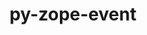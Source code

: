 ---
title: "py-zope-event"
layout: cache
categories: [package, develop]
meta: {"versions": ["4.6"], "compilers": ["gcc@=11.1.0", "gcc@=11.4.0", "gcc@=9.4.0", "oneapi@=2023.2.0", "oneapi@=2023.2.1"], "oss": ["ubuntu20.04"], "platforms": ["linux"], "targets": ["aarch64", "neoverse_v1", "ppc64le", "x86_64_v3"], "stacks": ["data-vis-sdk", "e4s", "e4s-arm", "e4s-neoverse_v1", "e4s-oneapi", "e4s-power", "root"], "num_specs": 121, "num_specs_by_stack": {"root": 121, "e4s-arm": 20, "e4s-neoverse_v1": 13, "e4s-power": 23, "data-vis-sdk": 14, "e4s": 29, "e4s-oneapi": 22}}
spec_details: [{"hash": "hbtap5wfqxaqo42xzlgaay5ybltiuhte", "compiler": "gcc@=11.4.0", "versions": ["4.6"], "os": "ubuntu20.04", "platform": "linux", "target": "aarch64", "variants": ["build_system=python_pip"], "stacks": ["root", "e4s-arm"], "size": "-", "tarball": "https://binaries.spack.io/develop/build_cache/linux-ubuntu20.04-aarch64/gcc-11.4.0/py-zope-event-4.6/linux-ubuntu20.04-aarch64-gcc-11.4.0-py-zope-event-4.6-hbtap5wfqxaqo42xzlgaay5ybltiuhte.spack"}, {"hash": "4dfb54iegw4njc3mbciaxos2h56vhtfq", "compiler": "gcc@=11.4.0", "versions": ["4.6"], "os": "ubuntu20.04", "platform": "linux", "target": "aarch64", "variants": ["build_system=python_pip"], "stacks": ["root", "e4s-arm"], "size": "-", "tarball": "https://binaries.spack.io/develop/build_cache/linux-ubuntu20.04-aarch64/gcc-11.4.0/py-zope-event-4.6/linux-ubuntu20.04-aarch64-gcc-11.4.0-py-zope-event-4.6-4dfb54iegw4njc3mbciaxos2h56vhtfq.spack"}, {"hash": "wjuo5vks67ztaov6b4nrjrv6rttrsz5l", "compiler": "gcc@=11.4.0", "versions": ["4.6"], "os": "ubuntu20.04", "platform": "linux", "target": "aarch64", "variants": ["build_system=python_pip"], "stacks": ["root", "e4s-arm"], "size": "-", "tarball": "https://binaries.spack.io/develop/build_cache/linux-ubuntu20.04-aarch64/gcc-11.4.0/py-zope-event-4.6/linux-ubuntu20.04-aarch64-gcc-11.4.0-py-zope-event-4.6-wjuo5vks67ztaov6b4nrjrv6rttrsz5l.spack"}, {"hash": "23rckrize7yu2nb73pr2a4aq2lez3pyn", "compiler": "gcc@=11.4.0", "versions": ["4.6"], "os": "ubuntu20.04", "platform": "linux", "target": "aarch64", "variants": ["build_system=python_pip"], "stacks": ["root", "e4s-arm"], "size": "-", "tarball": "https://binaries.spack.io/develop/build_cache/linux-ubuntu20.04-aarch64/gcc-11.4.0/py-zope-event-4.6/linux-ubuntu20.04-aarch64-gcc-11.4.0-py-zope-event-4.6-23rckrize7yu2nb73pr2a4aq2lez3pyn.spack"}, {"hash": "463yaid3gq2qd2nfvzysrkpq6lmejpqw", "compiler": "gcc@=11.4.0", "versions": ["4.6"], "os": "ubuntu20.04", "platform": "linux", "target": "aarch64", "variants": ["build_system=python_pip"], "stacks": ["root", "e4s-arm"], "size": "-", "tarball": "https://binaries.spack.io/develop/build_cache/linux-ubuntu20.04-aarch64/gcc-11.4.0/py-zope-event-4.6/linux-ubuntu20.04-aarch64-gcc-11.4.0-py-zope-event-4.6-463yaid3gq2qd2nfvzysrkpq6lmejpqw.spack"}, {"hash": "4vder5xwpcvwt2l5wleayjmahrqrcj7d", "compiler": "gcc@=11.4.0", "versions": ["4.6"], "os": "ubuntu20.04", "platform": "linux", "target": "aarch64", "variants": ["build_system=python_pip"], "stacks": ["root", "e4s-arm"], "size": "-", "tarball": "https://binaries.spack.io/develop/build_cache/linux-ubuntu20.04-aarch64/gcc-11.4.0/py-zope-event-4.6/linux-ubuntu20.04-aarch64-gcc-11.4.0-py-zope-event-4.6-4vder5xwpcvwt2l5wleayjmahrqrcj7d.spack"}, {"hash": "v2r6wabrl3hfvdx644xhlmqu4rwbpsxf", "compiler": "gcc@=11.4.0", "versions": ["4.6"], "os": "ubuntu20.04", "platform": "linux", "target": "aarch64", "variants": ["build_system=python_pip"], "stacks": ["root", "e4s-arm"], "size": "-", "tarball": "https://binaries.spack.io/develop/build_cache/linux-ubuntu20.04-aarch64/gcc-11.4.0/py-zope-event-4.6/linux-ubuntu20.04-aarch64-gcc-11.4.0-py-zope-event-4.6-v2r6wabrl3hfvdx644xhlmqu4rwbpsxf.spack"}, {"hash": "fs7zemm4m7vzl55xfvhrg3lqgtqaw3ji", "compiler": "gcc@=11.4.0", "versions": ["4.6"], "os": "ubuntu20.04", "platform": "linux", "target": "aarch64", "variants": ["build_system=python_pip"], "stacks": ["root", "e4s-arm"], "size": "-", "tarball": "https://binaries.spack.io/develop/build_cache/linux-ubuntu20.04-aarch64/gcc-11.4.0/py-zope-event-4.6/linux-ubuntu20.04-aarch64-gcc-11.4.0-py-zope-event-4.6-fs7zemm4m7vzl55xfvhrg3lqgtqaw3ji.spack"}, {"hash": "wwylyua43tmllbqnivppq7bpfj2bnr7v", "compiler": "gcc@=11.4.0", "versions": ["4.6"], "os": "ubuntu20.04", "platform": "linux", "target": "aarch64", "variants": ["build_system=python_pip"], "stacks": ["root", "e4s-arm"], "size": "-", "tarball": "https://binaries.spack.io/develop/build_cache/linux-ubuntu20.04-aarch64/gcc-11.4.0/py-zope-event-4.6/linux-ubuntu20.04-aarch64-gcc-11.4.0-py-zope-event-4.6-wwylyua43tmllbqnivppq7bpfj2bnr7v.spack"}, {"hash": "dznveoe6jlnryks6csi5w7g6t3hfsmg3", "compiler": "gcc@=11.4.0", "versions": ["4.6"], "os": "ubuntu20.04", "platform": "linux", "target": "aarch64", "variants": ["build_system=python_pip"], "stacks": ["root", "e4s-arm"], "size": "-", "tarball": "https://binaries.spack.io/develop/build_cache/linux-ubuntu20.04-aarch64/gcc-11.4.0/py-zope-event-4.6/linux-ubuntu20.04-aarch64-gcc-11.4.0-py-zope-event-4.6-dznveoe6jlnryks6csi5w7g6t3hfsmg3.spack"}, {"hash": "6dvhg675i3qgmjinql4e7ecqu7zyxkyr", "compiler": "gcc@=11.4.0", "versions": ["4.6"], "os": "ubuntu20.04", "platform": "linux", "target": "aarch64", "variants": ["build_system=python_pip"], "stacks": ["root", "e4s-arm"], "size": "-", "tarball": "https://binaries.spack.io/develop/build_cache/linux-ubuntu20.04-aarch64/gcc-11.4.0/py-zope-event-4.6/linux-ubuntu20.04-aarch64-gcc-11.4.0-py-zope-event-4.6-6dvhg675i3qgmjinql4e7ecqu7zyxkyr.spack"}, {"hash": "bwxgxe7tcmzueb6idojslyp2x2xybz6k", "compiler": "gcc@=11.4.0", "versions": ["4.6"], "os": "ubuntu20.04", "platform": "linux", "target": "aarch64", "variants": ["build_system=python_pip"], "stacks": ["root", "e4s-arm"], "size": "-", "tarball": "https://binaries.spack.io/develop/build_cache/linux-ubuntu20.04-aarch64/gcc-11.4.0/py-zope-event-4.6/linux-ubuntu20.04-aarch64-gcc-11.4.0-py-zope-event-4.6-bwxgxe7tcmzueb6idojslyp2x2xybz6k.spack"}, {"hash": "rkpvksmrrebh6jzk45femkgys2kxnztg", "compiler": "gcc@=11.4.0", "versions": ["4.6"], "os": "ubuntu20.04", "platform": "linux", "target": "aarch64", "variants": ["build_system=python_pip"], "stacks": ["root", "e4s-arm"], "size": "-", "tarball": "https://binaries.spack.io/develop/build_cache/linux-ubuntu20.04-aarch64/gcc-11.4.0/py-zope-event-4.6/linux-ubuntu20.04-aarch64-gcc-11.4.0-py-zope-event-4.6-rkpvksmrrebh6jzk45femkgys2kxnztg.spack"}, {"hash": "zohna2fwdc4v34cq7v53q7i52hhueq52", "compiler": "gcc@=11.4.0", "versions": ["4.6"], "os": "ubuntu20.04", "platform": "linux", "target": "aarch64", "variants": ["build_system=python_pip"], "stacks": ["root", "e4s-arm"], "size": "-", "tarball": "https://binaries.spack.io/develop/build_cache/linux-ubuntu20.04-aarch64/gcc-11.4.0/py-zope-event-4.6/linux-ubuntu20.04-aarch64-gcc-11.4.0-py-zope-event-4.6-zohna2fwdc4v34cq7v53q7i52hhueq52.spack"}, {"hash": "svioi3kk5slp2kvndu53hobfwdocl5km", "compiler": "gcc@=11.4.0", "versions": ["4.6"], "os": "ubuntu20.04", "platform": "linux", "target": "aarch64", "variants": ["build_system=python_pip"], "stacks": ["root", "e4s-arm"], "size": "-", "tarball": "https://binaries.spack.io/develop/build_cache/linux-ubuntu20.04-aarch64/gcc-11.4.0/py-zope-event-4.6/linux-ubuntu20.04-aarch64-gcc-11.4.0-py-zope-event-4.6-svioi3kk5slp2kvndu53hobfwdocl5km.spack"}, {"hash": "czfwum33jhr4rx4i4r7nmwfxgsqszyph", "compiler": "gcc@=11.4.0", "versions": ["4.6"], "os": "ubuntu20.04", "platform": "linux", "target": "aarch64", "variants": ["build_system=python_pip"], "stacks": ["root", "e4s-arm"], "size": "-", "tarball": "https://binaries.spack.io/develop/build_cache/linux-ubuntu20.04-aarch64/gcc-11.4.0/py-zope-event-4.6/linux-ubuntu20.04-aarch64-gcc-11.4.0-py-zope-event-4.6-czfwum33jhr4rx4i4r7nmwfxgsqszyph.spack"}, {"hash": "uffpnli2ars6zotx7pucizcg3y5j5rtp", "compiler": "gcc@=11.4.0", "versions": ["4.6"], "os": "ubuntu20.04", "platform": "linux", "target": "aarch64", "variants": ["build_system=python_pip"], "stacks": ["root", "e4s-arm"], "size": "-", "tarball": "https://binaries.spack.io/develop/build_cache/linux-ubuntu20.04-aarch64/gcc-11.4.0/py-zope-event-4.6/linux-ubuntu20.04-aarch64-gcc-11.4.0-py-zope-event-4.6-uffpnli2ars6zotx7pucizcg3y5j5rtp.spack"}, {"hash": "q3nkg7umbyfwvjzg7x45xmtru4u2665b", "compiler": "gcc@=11.4.0", "versions": ["4.6"], "os": "ubuntu20.04", "platform": "linux", "target": "aarch64", "variants": ["build_system=python_pip"], "stacks": ["root", "e4s-arm"], "size": "-", "tarball": "https://binaries.spack.io/develop/build_cache/linux-ubuntu20.04-aarch64/gcc-11.4.0/py-zope-event-4.6/linux-ubuntu20.04-aarch64-gcc-11.4.0-py-zope-event-4.6-q3nkg7umbyfwvjzg7x45xmtru4u2665b.spack"}, {"hash": "lj4e524tgjb5s4gb4lafrpbqa3gdrbug", "compiler": "gcc@=11.4.0", "versions": ["4.6"], "os": "ubuntu20.04", "platform": "linux", "target": "aarch64", "variants": ["build_system=python_pip"], "stacks": ["root", "e4s-arm"], "size": "-", "tarball": "https://binaries.spack.io/develop/build_cache/linux-ubuntu20.04-aarch64/gcc-11.4.0/py-zope-event-4.6/linux-ubuntu20.04-aarch64-gcc-11.4.0-py-zope-event-4.6-lj4e524tgjb5s4gb4lafrpbqa3gdrbug.spack"}, {"hash": "5kjgkhtfpvybpmlbvosfybmdgysll7h6", "compiler": "gcc@=11.4.0", "versions": ["4.6"], "os": "ubuntu20.04", "platform": "linux", "target": "aarch64", "variants": ["build_system=python_pip"], "stacks": ["root", "e4s-arm"], "size": "-", "tarball": "https://binaries.spack.io/develop/build_cache/linux-ubuntu20.04-aarch64/gcc-11.4.0/py-zope-event-4.6/linux-ubuntu20.04-aarch64-gcc-11.4.0-py-zope-event-4.6-5kjgkhtfpvybpmlbvosfybmdgysll7h6.spack"}, {"hash": "fdwfllkwmfvm7kp2mzhdqiac5rjwmcie", "compiler": "gcc@=11.4.0", "versions": ["4.6"], "os": "ubuntu20.04", "platform": "linux", "target": "neoverse_v1", "variants": ["build_system=python_pip"], "stacks": ["e4s-neoverse_v1", "root"], "size": "-", "tarball": "https://binaries.spack.io/develop/build_cache/linux-ubuntu20.04-neoverse_v1/gcc-11.4.0/py-zope-event-4.6/linux-ubuntu20.04-neoverse_v1-gcc-11.4.0-py-zope-event-4.6-fdwfllkwmfvm7kp2mzhdqiac5rjwmcie.spack"}, {"hash": "3nkcnp6d5i65nxi4qicr2ttaovmriixc", "compiler": "gcc@=11.4.0", "versions": ["4.6"], "os": "ubuntu20.04", "platform": "linux", "target": "neoverse_v1", "variants": ["build_system=python_pip"], "stacks": ["e4s-neoverse_v1", "root"], "size": "-", "tarball": "https://binaries.spack.io/develop/build_cache/linux-ubuntu20.04-neoverse_v1/gcc-11.4.0/py-zope-event-4.6/linux-ubuntu20.04-neoverse_v1-gcc-11.4.0-py-zope-event-4.6-3nkcnp6d5i65nxi4qicr2ttaovmriixc.spack"}, {"hash": "zepv3yamz47xr55yr7gzqhses3btu5wh", "compiler": "gcc@=11.4.0", "versions": ["4.6"], "os": "ubuntu20.04", "platform": "linux", "target": "neoverse_v1", "variants": ["build_system=python_pip"], "stacks": ["e4s-neoverse_v1", "root"], "size": "-", "tarball": "https://binaries.spack.io/develop/build_cache/linux-ubuntu20.04-neoverse_v1/gcc-11.4.0/py-zope-event-4.6/linux-ubuntu20.04-neoverse_v1-gcc-11.4.0-py-zope-event-4.6-zepv3yamz47xr55yr7gzqhses3btu5wh.spack"}, {"hash": "urh7a2yaera4fllt7hqqfzn6h7bcy63h", "compiler": "gcc@=11.4.0", "versions": ["4.6"], "os": "ubuntu20.04", "platform": "linux", "target": "neoverse_v1", "variants": ["build_system=python_pip"], "stacks": ["e4s-neoverse_v1", "root"], "size": "-", "tarball": "https://binaries.spack.io/develop/build_cache/linux-ubuntu20.04-neoverse_v1/gcc-11.4.0/py-zope-event-4.6/linux-ubuntu20.04-neoverse_v1-gcc-11.4.0-py-zope-event-4.6-urh7a2yaera4fllt7hqqfzn6h7bcy63h.spack"}, {"hash": "45sjmohuhgpkgjymp4x5obbckhnacvzo", "compiler": "gcc@=11.4.0", "versions": ["4.6"], "os": "ubuntu20.04", "platform": "linux", "target": "neoverse_v1", "variants": ["build_system=python_pip"], "stacks": ["e4s-neoverse_v1", "root"], "size": "-", "tarball": "https://binaries.spack.io/develop/build_cache/linux-ubuntu20.04-neoverse_v1/gcc-11.4.0/py-zope-event-4.6/linux-ubuntu20.04-neoverse_v1-gcc-11.4.0-py-zope-event-4.6-45sjmohuhgpkgjymp4x5obbckhnacvzo.spack"}, {"hash": "luj4wds3wdi5xg7mb5lezebn5l7xgw7x", "compiler": "gcc@=11.4.0", "versions": ["4.6"], "os": "ubuntu20.04", "platform": "linux", "target": "neoverse_v1", "variants": ["build_system=python_pip"], "stacks": ["e4s-neoverse_v1", "root"], "size": "-", "tarball": "https://binaries.spack.io/develop/build_cache/linux-ubuntu20.04-neoverse_v1/gcc-11.4.0/py-zope-event-4.6/linux-ubuntu20.04-neoverse_v1-gcc-11.4.0-py-zope-event-4.6-luj4wds3wdi5xg7mb5lezebn5l7xgw7x.spack"}, {"hash": "wrytyxj6jb4m7iqjhrx2wddpxjo225ph", "compiler": "gcc@=11.4.0", "versions": ["4.6"], "os": "ubuntu20.04", "platform": "linux", "target": "neoverse_v1", "variants": ["build_system=python_pip"], "stacks": ["e4s-neoverse_v1", "root"], "size": "-", "tarball": "https://binaries.spack.io/develop/build_cache/linux-ubuntu20.04-neoverse_v1/gcc-11.4.0/py-zope-event-4.6/linux-ubuntu20.04-neoverse_v1-gcc-11.4.0-py-zope-event-4.6-wrytyxj6jb4m7iqjhrx2wddpxjo225ph.spack"}, {"hash": "epdf62qpmaxhp2eause3ddk7g2vjr2uo", "compiler": "gcc@=11.4.0", "versions": ["4.6"], "os": "ubuntu20.04", "platform": "linux", "target": "neoverse_v1", "variants": ["build_system=python_pip"], "stacks": ["e4s-neoverse_v1", "root"], "size": "-", "tarball": "https://binaries.spack.io/develop/build_cache/linux-ubuntu20.04-neoverse_v1/gcc-11.4.0/py-zope-event-4.6/linux-ubuntu20.04-neoverse_v1-gcc-11.4.0-py-zope-event-4.6-epdf62qpmaxhp2eause3ddk7g2vjr2uo.spack"}, {"hash": "fpiy6lfdwbfpyq4vsoddmkfqi2jdkj76", "compiler": "gcc@=11.4.0", "versions": ["4.6"], "os": "ubuntu20.04", "platform": "linux", "target": "neoverse_v1", "variants": ["build_system=python_pip"], "stacks": ["e4s-neoverse_v1", "root"], "size": "-", "tarball": "https://binaries.spack.io/develop/build_cache/linux-ubuntu20.04-neoverse_v1/gcc-11.4.0/py-zope-event-4.6/linux-ubuntu20.04-neoverse_v1-gcc-11.4.0-py-zope-event-4.6-fpiy6lfdwbfpyq4vsoddmkfqi2jdkj76.spack"}, {"hash": "yytevtcs3iszv4wwiyz45q4l33puz7g7", "compiler": "gcc@=11.4.0", "versions": ["4.6"], "os": "ubuntu20.04", "platform": "linux", "target": "neoverse_v1", "variants": ["build_system=python_pip"], "stacks": ["e4s-neoverse_v1", "root"], "size": "-", "tarball": "https://binaries.spack.io/develop/build_cache/linux-ubuntu20.04-neoverse_v1/gcc-11.4.0/py-zope-event-4.6/linux-ubuntu20.04-neoverse_v1-gcc-11.4.0-py-zope-event-4.6-yytevtcs3iszv4wwiyz45q4l33puz7g7.spack"}, {"hash": "75zma27ywlyxg5m6pymt6fp466iza7ht", "compiler": "gcc@=11.4.0", "versions": ["4.6"], "os": "ubuntu20.04", "platform": "linux", "target": "neoverse_v1", "variants": ["build_system=python_pip"], "stacks": ["e4s-neoverse_v1", "root"], "size": "-", "tarball": "https://binaries.spack.io/develop/build_cache/linux-ubuntu20.04-neoverse_v1/gcc-11.4.0/py-zope-event-4.6/linux-ubuntu20.04-neoverse_v1-gcc-11.4.0-py-zope-event-4.6-75zma27ywlyxg5m6pymt6fp466iza7ht.spack"}, {"hash": "vbcj7rgh57eas526xzk56jz57bpigf5k", "compiler": "gcc@=11.4.0", "versions": ["4.6"], "os": "ubuntu20.04", "platform": "linux", "target": "neoverse_v1", "variants": ["build_system=python_pip"], "stacks": ["e4s-neoverse_v1", "root"], "size": "-", "tarball": "https://binaries.spack.io/develop/build_cache/linux-ubuntu20.04-neoverse_v1/gcc-11.4.0/py-zope-event-4.6/linux-ubuntu20.04-neoverse_v1-gcc-11.4.0-py-zope-event-4.6-vbcj7rgh57eas526xzk56jz57bpigf5k.spack"}, {"hash": "bpxcprggyy2yxn7dl3w45gcsjsuzduik", "compiler": "gcc@=11.4.0", "versions": ["4.6"], "os": "ubuntu20.04", "platform": "linux", "target": "neoverse_v1", "variants": ["build_system=python_pip"], "stacks": ["e4s-neoverse_v1", "root"], "size": "-", "tarball": "https://binaries.spack.io/develop/build_cache/linux-ubuntu20.04-neoverse_v1/gcc-11.4.0/py-zope-event-4.6/linux-ubuntu20.04-neoverse_v1-gcc-11.4.0-py-zope-event-4.6-bpxcprggyy2yxn7dl3w45gcsjsuzduik.spack"}, {"hash": "6pcvtkrbbdge4f4ihmiqmqhooqp6q6qr", "compiler": "gcc@=9.4.0", "versions": ["4.6"], "os": "ubuntu20.04", "platform": "linux", "target": "ppc64le", "variants": ["build_system=python_pip"], "stacks": ["e4s-power", "root"], "size": "-", "tarball": "https://binaries.spack.io/develop/build_cache/linux-ubuntu20.04-ppc64le/gcc-9.4.0/py-zope-event-4.6/linux-ubuntu20.04-ppc64le-gcc-9.4.0-py-zope-event-4.6-6pcvtkrbbdge4f4ihmiqmqhooqp6q6qr.spack"}, {"hash": "ym2k72vvh2rzyw4luproa37ajialsng4", "compiler": "gcc@=9.4.0", "versions": ["4.6"], "os": "ubuntu20.04", "platform": "linux", "target": "ppc64le", "variants": ["build_system=python_pip"], "stacks": ["e4s-power", "root"], "size": "-", "tarball": "https://binaries.spack.io/develop/build_cache/linux-ubuntu20.04-ppc64le/gcc-9.4.0/py-zope-event-4.6/linux-ubuntu20.04-ppc64le-gcc-9.4.0-py-zope-event-4.6-ym2k72vvh2rzyw4luproa37ajialsng4.spack"}, {"hash": "ymutjwnrmifryajoah26ht2dqdtbhwax", "compiler": "gcc@=9.4.0", "versions": ["4.6"], "os": "ubuntu20.04", "platform": "linux", "target": "ppc64le", "variants": ["build_system=python_pip"], "stacks": ["e4s-power", "root"], "size": "-", "tarball": "https://binaries.spack.io/develop/build_cache/linux-ubuntu20.04-ppc64le/gcc-9.4.0/py-zope-event-4.6/linux-ubuntu20.04-ppc64le-gcc-9.4.0-py-zope-event-4.6-ymutjwnrmifryajoah26ht2dqdtbhwax.spack"}, {"hash": "gjjvducnbgwk5elnwmaxzyqp44j5ldfy", "compiler": "gcc@=9.4.0", "versions": ["4.6"], "os": "ubuntu20.04", "platform": "linux", "target": "ppc64le", "variants": ["build_system=python_pip"], "stacks": ["e4s-power", "root"], "size": "-", "tarball": "https://binaries.spack.io/develop/build_cache/linux-ubuntu20.04-ppc64le/gcc-9.4.0/py-zope-event-4.6/linux-ubuntu20.04-ppc64le-gcc-9.4.0-py-zope-event-4.6-gjjvducnbgwk5elnwmaxzyqp44j5ldfy.spack"}, {"hash": "w7ux22metlyipo6kgctxzsrspgs7qwgb", "compiler": "gcc@=9.4.0", "versions": ["4.6"], "os": "ubuntu20.04", "platform": "linux", "target": "ppc64le", "variants": ["build_system=python_pip"], "stacks": ["e4s-power", "root"], "size": "-", "tarball": "https://binaries.spack.io/develop/build_cache/linux-ubuntu20.04-ppc64le/gcc-9.4.0/py-zope-event-4.6/linux-ubuntu20.04-ppc64le-gcc-9.4.0-py-zope-event-4.6-w7ux22metlyipo6kgctxzsrspgs7qwgb.spack"}, {"hash": "5voqfp4gc3npirx54edzbxzcjzau7aqb", "compiler": "gcc@=9.4.0", "versions": ["4.6"], "os": "ubuntu20.04", "platform": "linux", "target": "ppc64le", "variants": ["build_system=python_pip"], "stacks": ["e4s-power", "root"], "size": "-", "tarball": "https://binaries.spack.io/develop/build_cache/linux-ubuntu20.04-ppc64le/gcc-9.4.0/py-zope-event-4.6/linux-ubuntu20.04-ppc64le-gcc-9.4.0-py-zope-event-4.6-5voqfp4gc3npirx54edzbxzcjzau7aqb.spack"}, {"hash": "t5wu3cjjridex4p7dfp5fmo2eikp3ft6", "compiler": "gcc@=9.4.0", "versions": ["4.6"], "os": "ubuntu20.04", "platform": "linux", "target": "ppc64le", "variants": ["build_system=python_pip"], "stacks": ["e4s-power", "root"], "size": "-", "tarball": "https://binaries.spack.io/develop/build_cache/linux-ubuntu20.04-ppc64le/gcc-9.4.0/py-zope-event-4.6/linux-ubuntu20.04-ppc64le-gcc-9.4.0-py-zope-event-4.6-t5wu3cjjridex4p7dfp5fmo2eikp3ft6.spack"}, {"hash": "tegocezxmnrhmt4b4wnsfwt6co6zhig2", "compiler": "gcc@=9.4.0", "versions": ["4.6"], "os": "ubuntu20.04", "platform": "linux", "target": "ppc64le", "variants": ["build_system=python_pip"], "stacks": ["e4s-power", "root"], "size": "-", "tarball": "https://binaries.spack.io/develop/build_cache/linux-ubuntu20.04-ppc64le/gcc-9.4.0/py-zope-event-4.6/linux-ubuntu20.04-ppc64le-gcc-9.4.0-py-zope-event-4.6-tegocezxmnrhmt4b4wnsfwt6co6zhig2.spack"}, {"hash": "x2ky3tmdhf46rynfma7szh7ismnzjmcy", "compiler": "gcc@=9.4.0", "versions": ["4.6"], "os": "ubuntu20.04", "platform": "linux", "target": "ppc64le", "variants": ["build_system=python_pip"], "stacks": ["e4s-power", "root"], "size": "-", "tarball": "https://binaries.spack.io/develop/build_cache/linux-ubuntu20.04-ppc64le/gcc-9.4.0/py-zope-event-4.6/linux-ubuntu20.04-ppc64le-gcc-9.4.0-py-zope-event-4.6-x2ky3tmdhf46rynfma7szh7ismnzjmcy.spack"}, {"hash": "o7qdgykizeriaaemxurcpgfdpigiikb5", "compiler": "gcc@=9.4.0", "versions": ["4.6"], "os": "ubuntu20.04", "platform": "linux", "target": "ppc64le", "variants": ["build_system=python_pip"], "stacks": ["e4s-power", "root"], "size": "-", "tarball": "https://binaries.spack.io/develop/build_cache/linux-ubuntu20.04-ppc64le/gcc-9.4.0/py-zope-event-4.6/linux-ubuntu20.04-ppc64le-gcc-9.4.0-py-zope-event-4.6-o7qdgykizeriaaemxurcpgfdpigiikb5.spack"}, {"hash": "gnboytae42nfycvgunoxvxux6kp56mbr", "compiler": "gcc@=9.4.0", "versions": ["4.6"], "os": "ubuntu20.04", "platform": "linux", "target": "ppc64le", "variants": ["build_system=python_pip"], "stacks": ["e4s-power", "root"], "size": "-", "tarball": "https://binaries.spack.io/develop/build_cache/linux-ubuntu20.04-ppc64le/gcc-9.4.0/py-zope-event-4.6/linux-ubuntu20.04-ppc64le-gcc-9.4.0-py-zope-event-4.6-gnboytae42nfycvgunoxvxux6kp56mbr.spack"}, {"hash": "7vhnodqm3ev63uwlzbmclke6cqmr3mgf", "compiler": "gcc@=9.4.0", "versions": ["4.6"], "os": "ubuntu20.04", "platform": "linux", "target": "ppc64le", "variants": ["build_system=python_pip"], "stacks": ["e4s-power", "root"], "size": "-", "tarball": "https://binaries.spack.io/develop/build_cache/linux-ubuntu20.04-ppc64le/gcc-9.4.0/py-zope-event-4.6/linux-ubuntu20.04-ppc64le-gcc-9.4.0-py-zope-event-4.6-7vhnodqm3ev63uwlzbmclke6cqmr3mgf.spack"}, {"hash": "jawnjdtq4qhxzduncx25ixue4mxdyva5", "compiler": "gcc@=9.4.0", "versions": ["4.6"], "os": "ubuntu20.04", "platform": "linux", "target": "ppc64le", "variants": ["build_system=python_pip"], "stacks": ["e4s-power", "root"], "size": "-", "tarball": "https://binaries.spack.io/develop/build_cache/linux-ubuntu20.04-ppc64le/gcc-9.4.0/py-zope-event-4.6/linux-ubuntu20.04-ppc64le-gcc-9.4.0-py-zope-event-4.6-jawnjdtq4qhxzduncx25ixue4mxdyva5.spack"}, {"hash": "xu3arsvwo6dbdygayxbty5hk3q2iwpwt", "compiler": "gcc@=9.4.0", "versions": ["4.6"], "os": "ubuntu20.04", "platform": "linux", "target": "ppc64le", "variants": ["build_system=python_pip"], "stacks": ["e4s-power", "root"], "size": "-", "tarball": "https://binaries.spack.io/develop/build_cache/linux-ubuntu20.04-ppc64le/gcc-9.4.0/py-zope-event-4.6/linux-ubuntu20.04-ppc64le-gcc-9.4.0-py-zope-event-4.6-xu3arsvwo6dbdygayxbty5hk3q2iwpwt.spack"}, {"hash": "z5iy7amnmifhfr5nr4dr3tjtn5gfcl4a", "compiler": "gcc@=9.4.0", "versions": ["4.6"], "os": "ubuntu20.04", "platform": "linux", "target": "ppc64le", "variants": ["build_system=python_pip"], "stacks": ["e4s-power", "root"], "size": "-", "tarball": "https://binaries.spack.io/develop/build_cache/linux-ubuntu20.04-ppc64le/gcc-9.4.0/py-zope-event-4.6/linux-ubuntu20.04-ppc64le-gcc-9.4.0-py-zope-event-4.6-z5iy7amnmifhfr5nr4dr3tjtn5gfcl4a.spack"}, {"hash": "idi6naob7brhafjmqmfrxx6vbi5soopy", "compiler": "gcc@=9.4.0", "versions": ["4.6"], "os": "ubuntu20.04", "platform": "linux", "target": "ppc64le", "variants": ["build_system=python_pip"], "stacks": ["e4s-power", "root"], "size": "-", "tarball": "https://binaries.spack.io/develop/build_cache/linux-ubuntu20.04-ppc64le/gcc-9.4.0/py-zope-event-4.6/linux-ubuntu20.04-ppc64le-gcc-9.4.0-py-zope-event-4.6-idi6naob7brhafjmqmfrxx6vbi5soopy.spack"}, {"hash": "g4jv6f5nglzzurlbr22rab3utroq7gyy", "compiler": "gcc@=9.4.0", "versions": ["4.6"], "os": "ubuntu20.04", "platform": "linux", "target": "ppc64le", "variants": ["build_system=python_pip"], "stacks": ["e4s-power", "root"], "size": "-", "tarball": "https://binaries.spack.io/develop/build_cache/linux-ubuntu20.04-ppc64le/gcc-9.4.0/py-zope-event-4.6/linux-ubuntu20.04-ppc64le-gcc-9.4.0-py-zope-event-4.6-g4jv6f5nglzzurlbr22rab3utroq7gyy.spack"}, {"hash": "cvvi6hyqji5v6o3yimwyknfnflx6myby", "compiler": "gcc@=9.4.0", "versions": ["4.6"], "os": "ubuntu20.04", "platform": "linux", "target": "ppc64le", "variants": ["build_system=python_pip"], "stacks": ["e4s-power", "root"], "size": "-", "tarball": "https://binaries.spack.io/develop/build_cache/linux-ubuntu20.04-ppc64le/gcc-9.4.0/py-zope-event-4.6/linux-ubuntu20.04-ppc64le-gcc-9.4.0-py-zope-event-4.6-cvvi6hyqji5v6o3yimwyknfnflx6myby.spack"}, {"hash": "i54m534lxhc6ly2jjgnnyolk6r52qysd", "compiler": "gcc@=9.4.0", "versions": ["4.6"], "os": "ubuntu20.04", "platform": "linux", "target": "ppc64le", "variants": ["build_system=python_pip"], "stacks": ["e4s-power", "root"], "size": "-", "tarball": "https://binaries.spack.io/develop/build_cache/linux-ubuntu20.04-ppc64le/gcc-9.4.0/py-zope-event-4.6/linux-ubuntu20.04-ppc64le-gcc-9.4.0-py-zope-event-4.6-i54m534lxhc6ly2jjgnnyolk6r52qysd.spack"}, {"hash": "rn2b6nneo3o33ngezwg36iyfjbnc7bqq", "compiler": "gcc@=9.4.0", "versions": ["4.6"], "os": "ubuntu20.04", "platform": "linux", "target": "ppc64le", "variants": ["build_system=python_pip"], "stacks": ["e4s-power", "root"], "size": "-", "tarball": "https://binaries.spack.io/develop/build_cache/linux-ubuntu20.04-ppc64le/gcc-9.4.0/py-zope-event-4.6/linux-ubuntu20.04-ppc64le-gcc-9.4.0-py-zope-event-4.6-rn2b6nneo3o33ngezwg36iyfjbnc7bqq.spack"}, {"hash": "klekgbhwlfmdpehwriufbgl2nv43lwxw", "compiler": "gcc@=9.4.0", "versions": ["4.6"], "os": "ubuntu20.04", "platform": "linux", "target": "ppc64le", "variants": ["build_system=python_pip"], "stacks": ["e4s-power", "root"], "size": "-", "tarball": "https://binaries.spack.io/develop/build_cache/linux-ubuntu20.04-ppc64le/gcc-9.4.0/py-zope-event-4.6/linux-ubuntu20.04-ppc64le-gcc-9.4.0-py-zope-event-4.6-klekgbhwlfmdpehwriufbgl2nv43lwxw.spack"}, {"hash": "pgrf57yinfqnhi3jy36yfvmhpff7yjqj", "compiler": "gcc@=9.4.0", "versions": ["4.6"], "os": "ubuntu20.04", "platform": "linux", "target": "ppc64le", "variants": ["build_system=python_pip"], "stacks": ["e4s-power", "root"], "size": "-", "tarball": "https://binaries.spack.io/develop/build_cache/linux-ubuntu20.04-ppc64le/gcc-9.4.0/py-zope-event-4.6/linux-ubuntu20.04-ppc64le-gcc-9.4.0-py-zope-event-4.6-pgrf57yinfqnhi3jy36yfvmhpff7yjqj.spack"}, {"hash": "ze2o3ymlj4f2ssxtyccduutbjnt3cz5g", "compiler": "gcc@=9.4.0", "versions": ["4.6"], "os": "ubuntu20.04", "platform": "linux", "target": "ppc64le", "variants": ["build_system=python_pip"], "stacks": ["e4s-power", "root"], "size": "-", "tarball": "https://binaries.spack.io/develop/build_cache/linux-ubuntu20.04-ppc64le/gcc-9.4.0/py-zope-event-4.6/linux-ubuntu20.04-ppc64le-gcc-9.4.0-py-zope-event-4.6-ze2o3ymlj4f2ssxtyccduutbjnt3cz5g.spack"}, {"hash": "ikoxgfkiu6rxmoaqqqmex5s3ar3tyqir", "compiler": "gcc@=11.1.0", "versions": ["4.6"], "os": "ubuntu20.04", "platform": "linux", "target": "x86_64_v3", "variants": ["build_system=python_pip"], "stacks": ["data-vis-sdk", "root"], "size": "-", "tarball": "https://binaries.spack.io/develop/build_cache/linux-ubuntu20.04-x86_64_v3/gcc-11.1.0/py-zope-event-4.6/linux-ubuntu20.04-x86_64_v3-gcc-11.1.0-py-zope-event-4.6-ikoxgfkiu6rxmoaqqqmex5s3ar3tyqir.spack"}, {"hash": "ffuud5vigpnwpsib6m57sosr2nmnpt5h", "compiler": "gcc@=11.1.0", "versions": ["4.6"], "os": "ubuntu20.04", "platform": "linux", "target": "x86_64_v3", "variants": ["build_system=python_pip"], "stacks": ["data-vis-sdk", "root"], "size": "-", "tarball": "https://binaries.spack.io/develop/build_cache/linux-ubuntu20.04-x86_64_v3/gcc-11.1.0/py-zope-event-4.6/linux-ubuntu20.04-x86_64_v3-gcc-11.1.0-py-zope-event-4.6-ffuud5vigpnwpsib6m57sosr2nmnpt5h.spack"}, {"hash": "6b7pncgbmsvogm6c5s76d6frmojzbwub", "compiler": "gcc@=11.1.0", "versions": ["4.6"], "os": "ubuntu20.04", "platform": "linux", "target": "x86_64_v3", "variants": ["build_system=python_pip"], "stacks": ["data-vis-sdk", "root"], "size": "-", "tarball": "https://binaries.spack.io/develop/build_cache/linux-ubuntu20.04-x86_64_v3/gcc-11.1.0/py-zope-event-4.6/linux-ubuntu20.04-x86_64_v3-gcc-11.1.0-py-zope-event-4.6-6b7pncgbmsvogm6c5s76d6frmojzbwub.spack"}, {"hash": "qmbivvae2v6wcfht5fpouqv7mdk3yynb", "compiler": "gcc@=11.1.0", "versions": ["4.6"], "os": "ubuntu20.04", "platform": "linux", "target": "x86_64_v3", "variants": ["build_system=python_pip"], "stacks": ["data-vis-sdk", "root"], "size": "-", "tarball": "https://binaries.spack.io/develop/build_cache/linux-ubuntu20.04-x86_64_v3/gcc-11.1.0/py-zope-event-4.6/linux-ubuntu20.04-x86_64_v3-gcc-11.1.0-py-zope-event-4.6-qmbivvae2v6wcfht5fpouqv7mdk3yynb.spack"}, {"hash": "6fkxesd54as2t3hchnb3ro5fz6fdf74g", "compiler": "gcc@=11.1.0", "versions": ["4.6"], "os": "ubuntu20.04", "platform": "linux", "target": "x86_64_v3", "variants": ["build_system=python_pip"], "stacks": ["data-vis-sdk", "root"], "size": "-", "tarball": "https://binaries.spack.io/develop/build_cache/linux-ubuntu20.04-x86_64_v3/gcc-11.1.0/py-zope-event-4.6/linux-ubuntu20.04-x86_64_v3-gcc-11.1.0-py-zope-event-4.6-6fkxesd54as2t3hchnb3ro5fz6fdf74g.spack"}, {"hash": "7aczni77frxxbyhphyb4utupxavysbe5", "compiler": "gcc@=11.1.0", "versions": ["4.6"], "os": "ubuntu20.04", "platform": "linux", "target": "x86_64_v3", "variants": ["build_system=python_pip"], "stacks": ["data-vis-sdk", "root"], "size": "-", "tarball": "https://binaries.spack.io/develop/build_cache/linux-ubuntu20.04-x86_64_v3/gcc-11.1.0/py-zope-event-4.6/linux-ubuntu20.04-x86_64_v3-gcc-11.1.0-py-zope-event-4.6-7aczni77frxxbyhphyb4utupxavysbe5.spack"}, {"hash": "jxeavobj7yymyup5cxlrxn56syc6e7bs", "compiler": "gcc@=11.1.0", "versions": ["4.6"], "os": "ubuntu20.04", "platform": "linux", "target": "x86_64_v3", "variants": ["build_system=python_pip"], "stacks": ["data-vis-sdk", "root"], "size": "-", "tarball": "https://binaries.spack.io/develop/build_cache/linux-ubuntu20.04-x86_64_v3/gcc-11.1.0/py-zope-event-4.6/linux-ubuntu20.04-x86_64_v3-gcc-11.1.0-py-zope-event-4.6-jxeavobj7yymyup5cxlrxn56syc6e7bs.spack"}, {"hash": "m7tv5pihzb775qtnxrsa3rqtkvmm256y", "compiler": "gcc@=11.1.0", "versions": ["4.6"], "os": "ubuntu20.04", "platform": "linux", "target": "x86_64_v3", "variants": ["build_system=python_pip"], "stacks": ["data-vis-sdk", "root"], "size": "-", "tarball": "https://binaries.spack.io/develop/build_cache/linux-ubuntu20.04-x86_64_v3/gcc-11.1.0/py-zope-event-4.6/linux-ubuntu20.04-x86_64_v3-gcc-11.1.0-py-zope-event-4.6-m7tv5pihzb775qtnxrsa3rqtkvmm256y.spack"}, {"hash": "ptmjzzy64lswh5ewjcghvmw6lkhuwtlh", "compiler": "gcc@=11.1.0", "versions": ["4.6"], "os": "ubuntu20.04", "platform": "linux", "target": "x86_64_v3", "variants": ["build_system=python_pip"], "stacks": ["data-vis-sdk", "root"], "size": "-", "tarball": "https://binaries.spack.io/develop/build_cache/linux-ubuntu20.04-x86_64_v3/gcc-11.1.0/py-zope-event-4.6/linux-ubuntu20.04-x86_64_v3-gcc-11.1.0-py-zope-event-4.6-ptmjzzy64lswh5ewjcghvmw6lkhuwtlh.spack"}, {"hash": "svcxludnwsftnvqwggft6sxjyyb3ujxt", "compiler": "gcc@=11.1.0", "versions": ["4.6"], "os": "ubuntu20.04", "platform": "linux", "target": "x86_64_v3", "variants": ["build_system=python_pip"], "stacks": ["data-vis-sdk", "root"], "size": "-", "tarball": "https://binaries.spack.io/develop/build_cache/linux-ubuntu20.04-x86_64_v3/gcc-11.1.0/py-zope-event-4.6/linux-ubuntu20.04-x86_64_v3-gcc-11.1.0-py-zope-event-4.6-svcxludnwsftnvqwggft6sxjyyb3ujxt.spack"}, {"hash": "q5g5lptldcniivyicdfzkunean2rfzdn", "compiler": "gcc@=11.1.0", "versions": ["4.6"], "os": "ubuntu20.04", "platform": "linux", "target": "x86_64_v3", "variants": ["build_system=python_pip"], "stacks": ["data-vis-sdk", "root"], "size": "-", "tarball": "https://binaries.spack.io/develop/build_cache/linux-ubuntu20.04-x86_64_v3/gcc-11.1.0/py-zope-event-4.6/linux-ubuntu20.04-x86_64_v3-gcc-11.1.0-py-zope-event-4.6-q5g5lptldcniivyicdfzkunean2rfzdn.spack"}, {"hash": "pq6lu3od262thio5vcittgsi3pzrl4ur", "compiler": "gcc@=11.1.0", "versions": ["4.6"], "os": "ubuntu20.04", "platform": "linux", "target": "x86_64_v3", "variants": ["build_system=python_pip"], "stacks": ["data-vis-sdk", "root"], "size": "-", "tarball": "https://binaries.spack.io/develop/build_cache/linux-ubuntu20.04-x86_64_v3/gcc-11.1.0/py-zope-event-4.6/linux-ubuntu20.04-x86_64_v3-gcc-11.1.0-py-zope-event-4.6-pq6lu3od262thio5vcittgsi3pzrl4ur.spack"}, {"hash": "p6tgdqscs7ouczs3mxfdh2r4xtbwtuua", "compiler": "gcc@=11.1.0", "versions": ["4.6"], "os": "ubuntu20.04", "platform": "linux", "target": "x86_64_v3", "variants": ["build_system=python_pip"], "stacks": ["data-vis-sdk", "root"], "size": "-", "tarball": "https://binaries.spack.io/develop/build_cache/linux-ubuntu20.04-x86_64_v3/gcc-11.1.0/py-zope-event-4.6/linux-ubuntu20.04-x86_64_v3-gcc-11.1.0-py-zope-event-4.6-p6tgdqscs7ouczs3mxfdh2r4xtbwtuua.spack"}, {"hash": "fmspkspwhaflxnodulgulmyert6a7xyw", "compiler": "gcc@=11.1.0", "versions": ["4.6"], "os": "ubuntu20.04", "platform": "linux", "target": "x86_64_v3", "variants": ["build_system=python_pip"], "stacks": ["data-vis-sdk", "root"], "size": "-", "tarball": "https://binaries.spack.io/develop/build_cache/linux-ubuntu20.04-x86_64_v3/gcc-11.1.0/py-zope-event-4.6/linux-ubuntu20.04-x86_64_v3-gcc-11.1.0-py-zope-event-4.6-fmspkspwhaflxnodulgulmyert6a7xyw.spack"}, {"hash": "f5qadgav34qeqnurkg3lzzdsl74myn6x", "compiler": "gcc@=11.4.0", "versions": ["4.6"], "os": "ubuntu20.04", "platform": "linux", "target": "x86_64_v3", "variants": ["build_system=python_pip"], "stacks": ["root", "e4s"], "size": "-", "tarball": "https://binaries.spack.io/develop/build_cache/linux-ubuntu20.04-x86_64_v3/gcc-11.4.0/py-zope-event-4.6/linux-ubuntu20.04-x86_64_v3-gcc-11.4.0-py-zope-event-4.6-f5qadgav34qeqnurkg3lzzdsl74myn6x.spack"}, {"hash": "pkzgwjllme2eflxcr4qaz5pd67incwxk", "compiler": "gcc@=11.4.0", "versions": ["4.6"], "os": "ubuntu20.04", "platform": "linux", "target": "x86_64_v3", "variants": ["build_system=python_pip"], "stacks": ["root", "e4s"], "size": "-", "tarball": "https://binaries.spack.io/develop/build_cache/linux-ubuntu20.04-x86_64_v3/gcc-11.4.0/py-zope-event-4.6/linux-ubuntu20.04-x86_64_v3-gcc-11.4.0-py-zope-event-4.6-pkzgwjllme2eflxcr4qaz5pd67incwxk.spack"}, {"hash": "7x472kraj5zzegtekyszrlbpqcmmuk2d", "compiler": "gcc@=11.4.0", "versions": ["4.6"], "os": "ubuntu20.04", "platform": "linux", "target": "x86_64_v3", "variants": ["build_system=python_pip"], "stacks": ["root", "e4s"], "size": "-", "tarball": "https://binaries.spack.io/develop/build_cache/linux-ubuntu20.04-x86_64_v3/gcc-11.4.0/py-zope-event-4.6/linux-ubuntu20.04-x86_64_v3-gcc-11.4.0-py-zope-event-4.6-7x472kraj5zzegtekyszrlbpqcmmuk2d.spack"}, {"hash": "i534lidvq7uwx4jj6gkhspke6utivllj", "compiler": "gcc@=11.4.0", "versions": ["4.6"], "os": "ubuntu20.04", "platform": "linux", "target": "x86_64_v3", "variants": ["build_system=python_pip"], "stacks": ["root", "e4s"], "size": "-", "tarball": "https://binaries.spack.io/develop/build_cache/linux-ubuntu20.04-x86_64_v3/gcc-11.4.0/py-zope-event-4.6/linux-ubuntu20.04-x86_64_v3-gcc-11.4.0-py-zope-event-4.6-i534lidvq7uwx4jj6gkhspke6utivllj.spack"}, {"hash": "25bohmibt5alwkifrvkc6uyaseohbqap", "compiler": "gcc@=11.4.0", "versions": ["4.6"], "os": "ubuntu20.04", "platform": "linux", "target": "x86_64_v3", "variants": ["build_system=python_pip"], "stacks": ["root", "e4s"], "size": "-", "tarball": "https://binaries.spack.io/develop/build_cache/linux-ubuntu20.04-x86_64_v3/gcc-11.4.0/py-zope-event-4.6/linux-ubuntu20.04-x86_64_v3-gcc-11.4.0-py-zope-event-4.6-25bohmibt5alwkifrvkc6uyaseohbqap.spack"}, {"hash": "3vhwld6quivicltvmdw73dnhteie6cnd", "compiler": "gcc@=11.4.0", "versions": ["4.6"], "os": "ubuntu20.04", "platform": "linux", "target": "x86_64_v3", "variants": ["build_system=python_pip"], "stacks": ["root", "e4s"], "size": "-", "tarball": "https://binaries.spack.io/develop/build_cache/linux-ubuntu20.04-x86_64_v3/gcc-11.4.0/py-zope-event-4.6/linux-ubuntu20.04-x86_64_v3-gcc-11.4.0-py-zope-event-4.6-3vhwld6quivicltvmdw73dnhteie6cnd.spack"}, {"hash": "fsuowe2agqhuxigbqns6tktsniyurdoy", "compiler": "gcc@=11.4.0", "versions": ["4.6"], "os": "ubuntu20.04", "platform": "linux", "target": "x86_64_v3", "variants": ["build_system=python_pip"], "stacks": ["root", "e4s"], "size": "-", "tarball": "https://binaries.spack.io/develop/build_cache/linux-ubuntu20.04-x86_64_v3/gcc-11.4.0/py-zope-event-4.6/linux-ubuntu20.04-x86_64_v3-gcc-11.4.0-py-zope-event-4.6-fsuowe2agqhuxigbqns6tktsniyurdoy.spack"}, {"hash": "jbxa2nczo6fb4e5nkwu3wf7pnasdcwq2", "compiler": "gcc@=11.4.0", "versions": ["4.6"], "os": "ubuntu20.04", "platform": "linux", "target": "x86_64_v3", "variants": ["build_system=python_pip"], "stacks": ["root", "e4s"], "size": "-", "tarball": "https://binaries.spack.io/develop/build_cache/linux-ubuntu20.04-x86_64_v3/gcc-11.4.0/py-zope-event-4.6/linux-ubuntu20.04-x86_64_v3-gcc-11.4.0-py-zope-event-4.6-jbxa2nczo6fb4e5nkwu3wf7pnasdcwq2.spack"}, {"hash": "zjauet4qcs7a4sllrtvllewziyzfdyot", "compiler": "gcc@=11.4.0", "versions": ["4.6"], "os": "ubuntu20.04", "platform": "linux", "target": "x86_64_v3", "variants": ["build_system=python_pip"], "stacks": ["root", "e4s"], "size": "-", "tarball": "https://binaries.spack.io/develop/build_cache/linux-ubuntu20.04-x86_64_v3/gcc-11.4.0/py-zope-event-4.6/linux-ubuntu20.04-x86_64_v3-gcc-11.4.0-py-zope-event-4.6-zjauet4qcs7a4sllrtvllewziyzfdyot.spack"}, {"hash": "ovvjolb4vr5zvvkv2wamm55puov2k43r", "compiler": "gcc@=11.4.0", "versions": ["4.6"], "os": "ubuntu20.04", "platform": "linux", "target": "x86_64_v3", "variants": ["build_system=python_pip"], "stacks": ["root", "e4s"], "size": "-", "tarball": "https://binaries.spack.io/develop/build_cache/linux-ubuntu20.04-x86_64_v3/gcc-11.4.0/py-zope-event-4.6/linux-ubuntu20.04-x86_64_v3-gcc-11.4.0-py-zope-event-4.6-ovvjolb4vr5zvvkv2wamm55puov2k43r.spack"}, {"hash": "tute3ijsi3uoqhyn6zvxwhyqil6jjvh3", "compiler": "gcc@=11.4.0", "versions": ["4.6"], "os": "ubuntu20.04", "platform": "linux", "target": "x86_64_v3", "variants": ["build_system=python_pip"], "stacks": ["root", "e4s"], "size": "-", "tarball": "https://binaries.spack.io/develop/build_cache/linux-ubuntu20.04-x86_64_v3/gcc-11.4.0/py-zope-event-4.6/linux-ubuntu20.04-x86_64_v3-gcc-11.4.0-py-zope-event-4.6-tute3ijsi3uoqhyn6zvxwhyqil6jjvh3.spack"}, {"hash": "whs6vezikcsl2y7cplilcj2a76w7i47y", "compiler": "gcc@=11.4.0", "versions": ["4.6"], "os": "ubuntu20.04", "platform": "linux", "target": "x86_64_v3", "variants": ["build_system=python_pip"], "stacks": ["root", "e4s"], "size": "-", "tarball": "https://binaries.spack.io/develop/build_cache/linux-ubuntu20.04-x86_64_v3/gcc-11.4.0/py-zope-event-4.6/linux-ubuntu20.04-x86_64_v3-gcc-11.4.0-py-zope-event-4.6-whs6vezikcsl2y7cplilcj2a76w7i47y.spack"}, {"hash": "uaezk4forvj3qujgpuekapjohdobczlg", "compiler": "gcc@=11.4.0", "versions": ["4.6"], "os": "ubuntu20.04", "platform": "linux", "target": "x86_64_v3", "variants": ["build_system=python_pip"], "stacks": ["root", "e4s"], "size": "-", "tarball": "https://binaries.spack.io/develop/build_cache/linux-ubuntu20.04-x86_64_v3/gcc-11.4.0/py-zope-event-4.6/linux-ubuntu20.04-x86_64_v3-gcc-11.4.0-py-zope-event-4.6-uaezk4forvj3qujgpuekapjohdobczlg.spack"}, {"hash": "7jdjxeb7gsbi5gwa62uy4h5rvl5hfigh", "compiler": "gcc@=11.4.0", "versions": ["4.6"], "os": "ubuntu20.04", "platform": "linux", "target": "x86_64_v3", "variants": ["build_system=python_pip"], "stacks": ["root", "e4s"], "size": "-", "tarball": "https://binaries.spack.io/develop/build_cache/linux-ubuntu20.04-x86_64_v3/gcc-11.4.0/py-zope-event-4.6/linux-ubuntu20.04-x86_64_v3-gcc-11.4.0-py-zope-event-4.6-7jdjxeb7gsbi5gwa62uy4h5rvl5hfigh.spack"}, {"hash": "nugqtcktz63pgi7zqr4zvek2yqel3j6o", "compiler": "gcc@=11.4.0", "versions": ["4.6"], "os": "ubuntu20.04", "platform": "linux", "target": "x86_64_v3", "variants": ["build_system=python_pip"], "stacks": ["root", "e4s"], "size": "-", "tarball": "https://binaries.spack.io/develop/build_cache/linux-ubuntu20.04-x86_64_v3/gcc-11.4.0/py-zope-event-4.6/linux-ubuntu20.04-x86_64_v3-gcc-11.4.0-py-zope-event-4.6-nugqtcktz63pgi7zqr4zvek2yqel3j6o.spack"}, {"hash": "s6grxbfzn6uyhimtsar5lfoxiepwh6g7", "compiler": "gcc@=11.4.0", "versions": ["4.6"], "os": "ubuntu20.04", "platform": "linux", "target": "x86_64_v3", "variants": ["build_system=python_pip"], "stacks": ["root", "e4s"], "size": "-", "tarball": "https://binaries.spack.io/develop/build_cache/linux-ubuntu20.04-x86_64_v3/gcc-11.4.0/py-zope-event-4.6/linux-ubuntu20.04-x86_64_v3-gcc-11.4.0-py-zope-event-4.6-s6grxbfzn6uyhimtsar5lfoxiepwh6g7.spack"}, {"hash": "rbum2bqrcvdnisayc4bwqz6kibl6ubr3", "compiler": "gcc@=11.4.0", "versions": ["4.6"], "os": "ubuntu20.04", "platform": "linux", "target": "x86_64_v3", "variants": ["build_system=python_pip"], "stacks": ["root", "e4s"], "size": "-", "tarball": "https://binaries.spack.io/develop/build_cache/linux-ubuntu20.04-x86_64_v3/gcc-11.4.0/py-zope-event-4.6/linux-ubuntu20.04-x86_64_v3-gcc-11.4.0-py-zope-event-4.6-rbum2bqrcvdnisayc4bwqz6kibl6ubr3.spack"}, {"hash": "dzwgqa2ygsg6433bp7nvoowvax7cjcyh", "compiler": "gcc@=11.4.0", "versions": ["4.6"], "os": "ubuntu20.04", "platform": "linux", "target": "x86_64_v3", "variants": ["build_system=python_pip"], "stacks": ["root", "e4s"], "size": "-", "tarball": "https://binaries.spack.io/develop/build_cache/linux-ubuntu20.04-x86_64_v3/gcc-11.4.0/py-zope-event-4.6/linux-ubuntu20.04-x86_64_v3-gcc-11.4.0-py-zope-event-4.6-dzwgqa2ygsg6433bp7nvoowvax7cjcyh.spack"}, {"hash": "7sn5xeqhvldsolfyczh2utbw67dsj4rr", "compiler": "gcc@=11.4.0", "versions": ["4.6"], "os": "ubuntu20.04", "platform": "linux", "target": "x86_64_v3", "variants": ["build_system=python_pip"], "stacks": ["root", "e4s"], "size": "-", "tarball": "https://binaries.spack.io/develop/build_cache/linux-ubuntu20.04-x86_64_v3/gcc-11.4.0/py-zope-event-4.6/linux-ubuntu20.04-x86_64_v3-gcc-11.4.0-py-zope-event-4.6-7sn5xeqhvldsolfyczh2utbw67dsj4rr.spack"}, {"hash": "ghszaav5nncyt437s3axvsri36joh6rc", "compiler": "gcc@=11.4.0", "versions": ["4.6"], "os": "ubuntu20.04", "platform": "linux", "target": "x86_64_v3", "variants": ["build_system=python_pip"], "stacks": ["root", "e4s"], "size": "-", "tarball": "https://binaries.spack.io/develop/build_cache/linux-ubuntu20.04-x86_64_v3/gcc-11.4.0/py-zope-event-4.6/linux-ubuntu20.04-x86_64_v3-gcc-11.4.0-py-zope-event-4.6-ghszaav5nncyt437s3axvsri36joh6rc.spack"}, {"hash": "3wplx5xc4tyhokunmejuit5p5pdnluqo", "compiler": "gcc@=11.4.0", "versions": ["4.6"], "os": "ubuntu20.04", "platform": "linux", "target": "x86_64_v3", "variants": ["build_system=python_pip"], "stacks": ["root", "e4s"], "size": "-", "tarball": "https://binaries.spack.io/develop/build_cache/linux-ubuntu20.04-x86_64_v3/gcc-11.4.0/py-zope-event-4.6/linux-ubuntu20.04-x86_64_v3-gcc-11.4.0-py-zope-event-4.6-3wplx5xc4tyhokunmejuit5p5pdnluqo.spack"}, {"hash": "2ee5jpfwgm7kipjofk7kr3nhon3ofl7l", "compiler": "gcc@=11.4.0", "versions": ["4.6"], "os": "ubuntu20.04", "platform": "linux", "target": "x86_64_v3", "variants": ["build_system=python_pip"], "stacks": ["root", "e4s"], "size": "-", "tarball": "https://binaries.spack.io/develop/build_cache/linux-ubuntu20.04-x86_64_v3/gcc-11.4.0/py-zope-event-4.6/linux-ubuntu20.04-x86_64_v3-gcc-11.4.0-py-zope-event-4.6-2ee5jpfwgm7kipjofk7kr3nhon3ofl7l.spack"}, {"hash": "2drvvc3yd5gl752v6oudex2aji6wfh5u", "compiler": "gcc@=11.4.0", "versions": ["4.6"], "os": "ubuntu20.04", "platform": "linux", "target": "x86_64_v3", "variants": ["build_system=python_pip"], "stacks": ["root", "e4s"], "size": "-", "tarball": "https://binaries.spack.io/develop/build_cache/linux-ubuntu20.04-x86_64_v3/gcc-11.4.0/py-zope-event-4.6/linux-ubuntu20.04-x86_64_v3-gcc-11.4.0-py-zope-event-4.6-2drvvc3yd5gl752v6oudex2aji6wfh5u.spack"}, {"hash": "shwcsxn745ntatnir6uudwhqa2cgavzv", "compiler": "gcc@=11.4.0", "versions": ["4.6"], "os": "ubuntu20.04", "platform": "linux", "target": "x86_64_v3", "variants": ["build_system=python_pip"], "stacks": ["root", "e4s"], "size": "-", "tarball": "https://binaries.spack.io/develop/build_cache/linux-ubuntu20.04-x86_64_v3/gcc-11.4.0/py-zope-event-4.6/linux-ubuntu20.04-x86_64_v3-gcc-11.4.0-py-zope-event-4.6-shwcsxn745ntatnir6uudwhqa2cgavzv.spack"}, {"hash": "aw7ikpq7oqsu6f6m3c4iz26vgeo623qq", "compiler": "gcc@=11.4.0", "versions": ["4.6"], "os": "ubuntu20.04", "platform": "linux", "target": "x86_64_v3", "variants": ["build_system=python_pip"], "stacks": ["root", "e4s"], "size": "-", "tarball": "https://binaries.spack.io/develop/build_cache/linux-ubuntu20.04-x86_64_v3/gcc-11.4.0/py-zope-event-4.6/linux-ubuntu20.04-x86_64_v3-gcc-11.4.0-py-zope-event-4.6-aw7ikpq7oqsu6f6m3c4iz26vgeo623qq.spack"}, {"hash": "q4u55necwx67lbwld6qvqs7bvdcee3oh", "compiler": "gcc@=11.4.0", "versions": ["4.6"], "os": "ubuntu20.04", "platform": "linux", "target": "x86_64_v3", "variants": ["build_system=python_pip"], "stacks": ["root", "e4s"], "size": "-", "tarball": "https://binaries.spack.io/develop/build_cache/linux-ubuntu20.04-x86_64_v3/gcc-11.4.0/py-zope-event-4.6/linux-ubuntu20.04-x86_64_v3-gcc-11.4.0-py-zope-event-4.6-q4u55necwx67lbwld6qvqs7bvdcee3oh.spack"}, {"hash": "ukjveeu6i5jdjfbcqob2vffybaukimlh", "compiler": "gcc@=11.4.0", "versions": ["4.6"], "os": "ubuntu20.04", "platform": "linux", "target": "x86_64_v3", "variants": ["build_system=python_pip"], "stacks": ["root", "e4s"], "size": "-", "tarball": "https://binaries.spack.io/develop/build_cache/linux-ubuntu20.04-x86_64_v3/gcc-11.4.0/py-zope-event-4.6/linux-ubuntu20.04-x86_64_v3-gcc-11.4.0-py-zope-event-4.6-ukjveeu6i5jdjfbcqob2vffybaukimlh.spack"}, {"hash": "ckwck3sh4k2iirmamip4ofuu6thpukin", "compiler": "gcc@=11.4.0", "versions": ["4.6"], "os": "ubuntu20.04", "platform": "linux", "target": "x86_64_v3", "variants": ["build_system=python_pip"], "stacks": ["root", "e4s"], "size": "-", "tarball": "https://binaries.spack.io/develop/build_cache/linux-ubuntu20.04-x86_64_v3/gcc-11.4.0/py-zope-event-4.6/linux-ubuntu20.04-x86_64_v3-gcc-11.4.0-py-zope-event-4.6-ckwck3sh4k2iirmamip4ofuu6thpukin.spack"}, {"hash": "x22zbpvmlp3kbmccshohbwzj6rcmqnez", "compiler": "gcc@=11.4.0", "versions": ["4.6"], "os": "ubuntu20.04", "platform": "linux", "target": "x86_64_v3", "variants": ["build_system=python_pip"], "stacks": ["root", "e4s"], "size": "-", "tarball": "https://binaries.spack.io/develop/build_cache/linux-ubuntu20.04-x86_64_v3/gcc-11.4.0/py-zope-event-4.6/linux-ubuntu20.04-x86_64_v3-gcc-11.4.0-py-zope-event-4.6-x22zbpvmlp3kbmccshohbwzj6rcmqnez.spack"}, {"hash": "nghsvafdygu4dpyep3gxsmj4yvbqnisz", "compiler": "oneapi@=2023.2.0", "versions": ["4.6"], "os": "ubuntu20.04", "platform": "linux", "target": "x86_64_v3", "variants": ["build_system=python_pip"], "stacks": ["e4s-oneapi", "root"], "size": "-", "tarball": "https://binaries.spack.io/develop/build_cache/linux-ubuntu20.04-x86_64_v3/oneapi-2023.2.0/py-zope-event-4.6/linux-ubuntu20.04-x86_64_v3-oneapi-2023.2.0-py-zope-event-4.6-nghsvafdygu4dpyep3gxsmj4yvbqnisz.spack"}, {"hash": "qo247isoioilsllue5kfos2tmzr7naxv", "compiler": "oneapi@=2023.2.0", "versions": ["4.6"], "os": "ubuntu20.04", "platform": "linux", "target": "x86_64_v3", "variants": ["build_system=python_pip"], "stacks": ["e4s-oneapi", "root"], "size": "-", "tarball": "https://binaries.spack.io/develop/build_cache/linux-ubuntu20.04-x86_64_v3/oneapi-2023.2.0/py-zope-event-4.6/linux-ubuntu20.04-x86_64_v3-oneapi-2023.2.0-py-zope-event-4.6-qo247isoioilsllue5kfos2tmzr7naxv.spack"}, {"hash": "43niz7eqtwgsmg6bay2poblyhceuqt25", "compiler": "oneapi@=2023.2.0", "versions": ["4.6"], "os": "ubuntu20.04", "platform": "linux", "target": "x86_64_v3", "variants": ["build_system=python_pip"], "stacks": ["e4s-oneapi", "root"], "size": "-", "tarball": "https://binaries.spack.io/develop/build_cache/linux-ubuntu20.04-x86_64_v3/oneapi-2023.2.0/py-zope-event-4.6/linux-ubuntu20.04-x86_64_v3-oneapi-2023.2.0-py-zope-event-4.6-43niz7eqtwgsmg6bay2poblyhceuqt25.spack"}, {"hash": "l2ykw4g75dk77emfugjbjemlsdxgq72t", "compiler": "oneapi@=2023.2.0", "versions": ["4.6"], "os": "ubuntu20.04", "platform": "linux", "target": "x86_64_v3", "variants": ["build_system=python_pip"], "stacks": ["e4s-oneapi", "root"], "size": "-", "tarball": "https://binaries.spack.io/develop/build_cache/linux-ubuntu20.04-x86_64_v3/oneapi-2023.2.0/py-zope-event-4.6/linux-ubuntu20.04-x86_64_v3-oneapi-2023.2.0-py-zope-event-4.6-l2ykw4g75dk77emfugjbjemlsdxgq72t.spack"}, {"hash": "h7xcco46rfya2yud4zptqc2pfmllh5go", "compiler": "oneapi@=2023.2.1", "versions": ["4.6"], "os": "ubuntu20.04", "platform": "linux", "target": "x86_64_v3", "variants": ["build_system=python_pip"], "stacks": ["e4s-oneapi", "root"], "size": "-", "tarball": "https://binaries.spack.io/develop/build_cache/linux-ubuntu20.04-x86_64_v3/oneapi-2023.2.1/py-zope-event-4.6/linux-ubuntu20.04-x86_64_v3-oneapi-2023.2.1-py-zope-event-4.6-h7xcco46rfya2yud4zptqc2pfmllh5go.spack"}, {"hash": "bw4qudfclzg24wpbvmbe6a5pbzox4uvr", "compiler": "oneapi@=2023.2.1", "versions": ["4.6"], "os": "ubuntu20.04", "platform": "linux", "target": "x86_64_v3", "variants": ["build_system=python_pip"], "stacks": ["e4s-oneapi", "root"], "size": "-", "tarball": "https://binaries.spack.io/develop/build_cache/linux-ubuntu20.04-x86_64_v3/oneapi-2023.2.1/py-zope-event-4.6/linux-ubuntu20.04-x86_64_v3-oneapi-2023.2.1-py-zope-event-4.6-bw4qudfclzg24wpbvmbe6a5pbzox4uvr.spack"}, {"hash": "3hmigscnjkbvc46jt6sdqshgzzel2l7s", "compiler": "oneapi@=2023.2.1", "versions": ["4.6"], "os": "ubuntu20.04", "platform": "linux", "target": "x86_64_v3", "variants": ["build_system=python_pip"], "stacks": ["e4s-oneapi", "root"], "size": "-", "tarball": "https://binaries.spack.io/develop/build_cache/linux-ubuntu20.04-x86_64_v3/oneapi-2023.2.1/py-zope-event-4.6/linux-ubuntu20.04-x86_64_v3-oneapi-2023.2.1-py-zope-event-4.6-3hmigscnjkbvc46jt6sdqshgzzel2l7s.spack"}, {"hash": "jngquuuybjfggzlpflukmvnit6vl7z4h", "compiler": "oneapi@=2023.2.1", "versions": ["4.6"], "os": "ubuntu20.04", "platform": "linux", "target": "x86_64_v3", "variants": ["build_system=python_pip"], "stacks": ["e4s-oneapi", "root"], "size": "-", "tarball": "https://binaries.spack.io/develop/build_cache/linux-ubuntu20.04-x86_64_v3/oneapi-2023.2.1/py-zope-event-4.6/linux-ubuntu20.04-x86_64_v3-oneapi-2023.2.1-py-zope-event-4.6-jngquuuybjfggzlpflukmvnit6vl7z4h.spack"}, {"hash": "g7pligxgg73j3dr43mukzd3c46rhbtcr", "compiler": "oneapi@=2023.2.1", "versions": ["4.6"], "os": "ubuntu20.04", "platform": "linux", "target": "x86_64_v3", "variants": ["build_system=python_pip"], "stacks": ["e4s-oneapi", "root"], "size": "-", "tarball": "https://binaries.spack.io/develop/build_cache/linux-ubuntu20.04-x86_64_v3/oneapi-2023.2.1/py-zope-event-4.6/linux-ubuntu20.04-x86_64_v3-oneapi-2023.2.1-py-zope-event-4.6-g7pligxgg73j3dr43mukzd3c46rhbtcr.spack"}, {"hash": "7i767vdgazbohl6j3yiptxvv73emqdkh", "compiler": "oneapi@=2023.2.1", "versions": ["4.6"], "os": "ubuntu20.04", "platform": "linux", "target": "x86_64_v3", "variants": ["build_system=python_pip"], "stacks": ["e4s-oneapi", "root"], "size": "-", "tarball": "https://binaries.spack.io/develop/build_cache/linux-ubuntu20.04-x86_64_v3/oneapi-2023.2.1/py-zope-event-4.6/linux-ubuntu20.04-x86_64_v3-oneapi-2023.2.1-py-zope-event-4.6-7i767vdgazbohl6j3yiptxvv73emqdkh.spack"}, {"hash": "ryu6zqgc2hsdjw4zeozylini7bd67al2", "compiler": "oneapi@=2023.2.1", "versions": ["4.6"], "os": "ubuntu20.04", "platform": "linux", "target": "x86_64_v3", "variants": ["build_system=python_pip"], "stacks": ["e4s-oneapi", "root"], "size": "-", "tarball": "https://binaries.spack.io/develop/build_cache/linux-ubuntu20.04-x86_64_v3/oneapi-2023.2.1/py-zope-event-4.6/linux-ubuntu20.04-x86_64_v3-oneapi-2023.2.1-py-zope-event-4.6-ryu6zqgc2hsdjw4zeozylini7bd67al2.spack"}, {"hash": "yu7ezqiasvcz26wxu3baexpbkiyrpda2", "compiler": "oneapi@=2023.2.1", "versions": ["4.6"], "os": "ubuntu20.04", "platform": "linux", "target": "x86_64_v3", "variants": ["build_system=python_pip"], "stacks": ["e4s-oneapi", "root"], "size": "-", "tarball": "https://binaries.spack.io/develop/build_cache/linux-ubuntu20.04-x86_64_v3/oneapi-2023.2.1/py-zope-event-4.6/linux-ubuntu20.04-x86_64_v3-oneapi-2023.2.1-py-zope-event-4.6-yu7ezqiasvcz26wxu3baexpbkiyrpda2.spack"}, {"hash": "ygplgmx63drds2ofzbvxfgl7jdwazyam", "compiler": "oneapi@=2023.2.1", "versions": ["4.6"], "os": "ubuntu20.04", "platform": "linux", "target": "x86_64_v3", "variants": ["build_system=python_pip"], "stacks": ["e4s-oneapi", "root"], "size": "-", "tarball": "https://binaries.spack.io/develop/build_cache/linux-ubuntu20.04-x86_64_v3/oneapi-2023.2.1/py-zope-event-4.6/linux-ubuntu20.04-x86_64_v3-oneapi-2023.2.1-py-zope-event-4.6-ygplgmx63drds2ofzbvxfgl7jdwazyam.spack"}, {"hash": "xli6hnxk46urj6zsljcrnfwjd3whr6ue", "compiler": "oneapi@=2023.2.1", "versions": ["4.6"], "os": "ubuntu20.04", "platform": "linux", "target": "x86_64_v3", "variants": ["build_system=python_pip"], "stacks": ["e4s-oneapi", "root"], "size": "-", "tarball": "https://binaries.spack.io/develop/build_cache/linux-ubuntu20.04-x86_64_v3/oneapi-2023.2.1/py-zope-event-4.6/linux-ubuntu20.04-x86_64_v3-oneapi-2023.2.1-py-zope-event-4.6-xli6hnxk46urj6zsljcrnfwjd3whr6ue.spack"}, {"hash": "xctnihdyj37dhewayqsxyeuxo7p2ngko", "compiler": "oneapi@=2023.2.1", "versions": ["4.6"], "os": "ubuntu20.04", "platform": "linux", "target": "x86_64_v3", "variants": ["build_system=python_pip"], "stacks": ["e4s-oneapi", "root"], "size": "-", "tarball": "https://binaries.spack.io/develop/build_cache/linux-ubuntu20.04-x86_64_v3/oneapi-2023.2.1/py-zope-event-4.6/linux-ubuntu20.04-x86_64_v3-oneapi-2023.2.1-py-zope-event-4.6-xctnihdyj37dhewayqsxyeuxo7p2ngko.spack"}, {"hash": "pkx3mrhs6f5sbrcipyzkfhb5hpjiveol", "compiler": "oneapi@=2023.2.1", "versions": ["4.6"], "os": "ubuntu20.04", "platform": "linux", "target": "x86_64_v3", "variants": ["build_system=python_pip"], "stacks": ["e4s-oneapi", "root"], "size": "-", "tarball": "https://binaries.spack.io/develop/build_cache/linux-ubuntu20.04-x86_64_v3/oneapi-2023.2.1/py-zope-event-4.6/linux-ubuntu20.04-x86_64_v3-oneapi-2023.2.1-py-zope-event-4.6-pkx3mrhs6f5sbrcipyzkfhb5hpjiveol.spack"}, {"hash": "5ghdkvizh3pi4i5kuxxri6vtbdiqbga2", "compiler": "oneapi@=2023.2.1", "versions": ["4.6"], "os": "ubuntu20.04", "platform": "linux", "target": "x86_64_v3", "variants": ["build_system=python_pip"], "stacks": ["e4s-oneapi", "root"], "size": "-", "tarball": "https://binaries.spack.io/develop/build_cache/linux-ubuntu20.04-x86_64_v3/oneapi-2023.2.1/py-zope-event-4.6/linux-ubuntu20.04-x86_64_v3-oneapi-2023.2.1-py-zope-event-4.6-5ghdkvizh3pi4i5kuxxri6vtbdiqbga2.spack"}, {"hash": "otxvakhzsc22kdd3bbwzvm7mix5jii66", "compiler": "oneapi@=2023.2.1", "versions": ["4.6"], "os": "ubuntu20.04", "platform": "linux", "target": "x86_64_v3", "variants": ["build_system=python_pip"], "stacks": ["e4s-oneapi", "root"], "size": "-", "tarball": "https://binaries.spack.io/develop/build_cache/linux-ubuntu20.04-x86_64_v3/oneapi-2023.2.1/py-zope-event-4.6/linux-ubuntu20.04-x86_64_v3-oneapi-2023.2.1-py-zope-event-4.6-otxvakhzsc22kdd3bbwzvm7mix5jii66.spack"}, {"hash": "zydnenbosvyn3xbtyuau3fpizs2f25dy", "compiler": "oneapi@=2023.2.1", "versions": ["4.6"], "os": "ubuntu20.04", "platform": "linux", "target": "x86_64_v3", "variants": ["build_system=python_pip"], "stacks": ["e4s-oneapi", "root"], "size": "-", "tarball": "https://binaries.spack.io/develop/build_cache/linux-ubuntu20.04-x86_64_v3/oneapi-2023.2.1/py-zope-event-4.6/linux-ubuntu20.04-x86_64_v3-oneapi-2023.2.1-py-zope-event-4.6-zydnenbosvyn3xbtyuau3fpizs2f25dy.spack"}, {"hash": "4wfmu3s65p3gyta6ljnyxoelk4br7wq5", "compiler": "oneapi@=2023.2.1", "versions": ["4.6"], "os": "ubuntu20.04", "platform": "linux", "target": "x86_64_v3", "variants": ["build_system=python_pip"], "stacks": ["e4s-oneapi", "root"], "size": "-", "tarball": "https://binaries.spack.io/develop/build_cache/linux-ubuntu20.04-x86_64_v3/oneapi-2023.2.1/py-zope-event-4.6/linux-ubuntu20.04-x86_64_v3-oneapi-2023.2.1-py-zope-event-4.6-4wfmu3s65p3gyta6ljnyxoelk4br7wq5.spack"}, {"hash": "x6kgogtnn7df6xtpbrgnu7frpfleqt32", "compiler": "oneapi@=2023.2.1", "versions": ["4.6"], "os": "ubuntu20.04", "platform": "linux", "target": "x86_64_v3", "variants": ["build_system=python_pip"], "stacks": ["e4s-oneapi", "root"], "size": "-", "tarball": "https://binaries.spack.io/develop/build_cache/linux-ubuntu20.04-x86_64_v3/oneapi-2023.2.1/py-zope-event-4.6/linux-ubuntu20.04-x86_64_v3-oneapi-2023.2.1-py-zope-event-4.6-x6kgogtnn7df6xtpbrgnu7frpfleqt32.spack"}, {"hash": "7fzpmu5i7dfatxb26ed7ubp4gagbt2xj", "compiler": "oneapi@=2023.2.1", "versions": ["4.6"], "os": "ubuntu20.04", "platform": "linux", "target": "x86_64_v3", "variants": ["build_system=python_pip"], "stacks": ["e4s-oneapi", "root"], "size": "-", "tarball": "https://binaries.spack.io/develop/build_cache/linux-ubuntu20.04-x86_64_v3/oneapi-2023.2.1/py-zope-event-4.6/linux-ubuntu20.04-x86_64_v3-oneapi-2023.2.1-py-zope-event-4.6-7fzpmu5i7dfatxb26ed7ubp4gagbt2xj.spack"}]
---